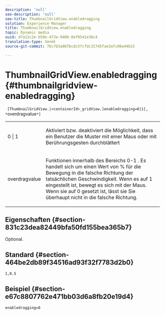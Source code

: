 ```yaml
---
description: 'null'
seo-description: 'null'
seo-title: ThumbnailGridView.enabledragging
solution: Experience Manager
title: ThumbnailGridView.enabledragging
topic: Dynamic media
uuid: d7a12c2e-b50e-473e-9406-8ef0541e38c4
translation-type: tm+mt
source-git-commit: 7bc7b3a86fbcdc57cfdc31745fae3afc06e44b15

---
```



# ThumbnailGridView.enabledragging{#thumbnailgridview-enabledragging}

` [ThumbnailGridView.|<containerId>_gridView.]enabledragging=0|1[, *`overdragvalue`*]`

<table id="table_B1363BFD20204093AAB326A1AB503B93"> 
 <tbody> 
  <tr> 
   <td> <p> <span class="codeph"> 0 | 1 </span> </p> </td> 
   <td> <p> Aktiviert bzw. deaktiviert die Möglichkeit, dass ein Benutzer die Muster mit einer Maus oder mit Berührungsgesten durchblättert </p> </td> 
  </tr> 
  <tr> 
   <td> <p> <span class="codeph"> <span class="varname"> overdragvalue </span></span> </p> </td> 
   <td> <p> Funktionen innerhalb des <span class="codeph"> Bereichs 0-1 </span> . Es handelt sich um einen <span class="codeph"> Wert von </span> % für die Bewegung in die falsche Richtung der tatsächlichen Geschwindigkeit. Wenn es auf <span class="codeph"> 1 eingestellt ist, </span>bewegt es sich mit der Maus. Wenn sie auf <span class="codeph"> 0 gesetzt ist, </span>lässt sie Sie überhaupt nicht in die falsche Richtung. </p> </td> 
  </tr> 
 </tbody> 
</table>

## Eigenschaften {#section-831c23dea82449bfa50fd155bea365b7}

Optional.

## Standard {#section-464be2db89f34516ad93f32f7783d2b0}

`1,0.5`

## Beispiel {#section-e67c8807762e471bb03d6a8fb20e19d4}

`enabledragging=0`
